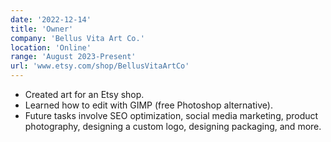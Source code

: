 ```yaml
---
date: '2022-12-14'
title: 'Owner'
company: 'Bellus Vita Art Co.'
location: 'Online'
range: 'August 2023-Present'
url: 'www.etsy.com/shop/BellusVitaArtCo'
---
```


- Created art for an Etsy shop.
- Learned how to edit with GIMP (free Photoshop alternative).
- Future tasks involve SEO optimization, social media marketing, product photography, designing a custom logo, designing packaging, and more.
